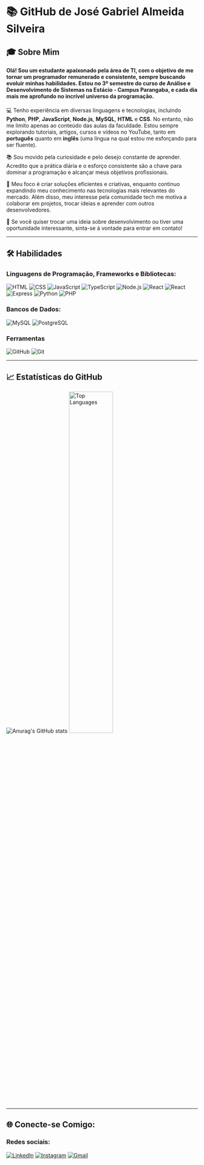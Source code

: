 <h1> 📚 GitHub de <strong>José Gabriel Almeida Silveira</strong> </h1>

## 🎓 Sobre Mim

#### Olá! Sou um estudante apaixonado pela área de TI, com o objetivo de me tornar um programador remunerado e consistente, sempre buscando evoluir minhas habilidades. Estou no 3º semestre do curso de **Análise e Desenvolvimento de Sistemas** na **Estácio - Campus Parangaba**, e cada dia mais me aprofundo no incrível universo da programação.  

💻 Tenho experiência em diversas linguagens e tecnologias, incluindo **Python**, **PHP**, **JavaScript**, **Node.js**, **MySQL**, **HTML** e **CSS**. No entanto, não me limito apenas ao conteúdo das aulas da faculdade. Estou sempre explorando tutoriais, artigos, cursos e vídeos no YouTube, tanto em **português** quanto em **inglês** (uma língua na qual estou me esforçando para ser fluente).  

📚 Sou movido pela curiosidade e pelo desejo constante de aprender. Acredito que a prática diária e o esforço consistente são a chave para dominar a programação e alcançar meus objetivos profissionais.  

🌟 Meu foco é criar soluções eficientes e criativas, enquanto continuo expandindo meu conhecimento nas tecnologias mais relevantes do mercado. Além disso, meu interesse pela comunidade tech me motiva a colaborar em projetos, trocar ideias e aprender com outros desenvolvedores.  

📩 Se você quiser trocar uma ideia sobre desenvolvimento ou tiver uma oportunidade interessante, sinta-se à vontade para entrar em contato!

---

## 🛠️ Habilidades

### Linguagens de Programação, Frameworks e Bibliotecas:

![HTML](https://img.shields.io/badge/HTML5-E34F26?style=for-the-badge&logo=html5&logoColor=white)
![CSS](https://img.shields.io/badge/CSS3-1572B6?style=for-the-badge&logo=css3&logoColor=white)
![JavaScript](https://img.shields.io/badge/JavaScript-F7DF1E?style=for-the-badge&logo=javascript&logoColor=black)
![TypeScript](https://img.shields.io/badge/TypeScript-007ACC?style=for-the-badge&logo=typescript&logoColor=white)
![Node.js](https://img.shields.io/badge/Node.js-339933?style=for-the-badge&logo=node.js&logoColor=white)
![React](https://img.shields.io/badge/React-20232A?style=for-the-badge&logo=react&logoColor=61DAFB)
![React](https://img.shields.io/badge/React-20232A?style=for-the-badge&logo=react&logoColor=61DAFB)
![Express](https://img.shields.io/badge/express.js-%23404d59.svg?style=for-the-badge&logo=express&logoColor=%2361DAFB)
![Python](https://img.shields.io/badge/python-3670A0?style=for-the-badge&logo=python&logoColor=ffdd54)
![PHP](https://img.shields.io/badge/PHP-777BB4?style=for-the-badge&logo=php&logoColor=white)


### Bancos de Dados:
![MySQL](https://img.shields.io/badge/MySQL-4479A1?style=for-the-badge&logo=mysql&logoColor=white)
![PostgreSQL](https://img.shields.io/badge/PostgreSQL-336791?style=for-the-badge&logo=postgresql&logoColor=white)


### Ferramentas
![GitHub](https://img.shields.io/badge/GitHub-181717?style=for-the-badge&logo=github&logoColor=white)
![Git](https://img.shields.io/badge/GIT-E44C30?style=for-the-badge&logo=git&logoColor=white)

---

## 📈 Estatísticas do GitHub

![Anurag's GitHub stats](https://github-readme-stats.vercel.app/api?username=zielisgabriel&show_icons=true&theme=tokyonight)
<span>
  <img width=48% src="https://github-readme-stats.vercel.app/api/top-langs/?username=zielisgabriel&show_icons=true&theme=dracula&layout=compact" alt="Top Languages" />
</span>

---

## 🌐 Conecte-se Comigo:

### Redes sociais:
[![LinkedIn](https://img.shields.io/badge/LinkedIn-0077B5?style=for-the-badge&logo=linkedin&logoColor=white)](https://www.linkedin.com/in/josgabrielalmeida)
[![Instagram](https://img.shields.io/badge/-Instagram-%23E4405F?style=for-the-badge&logo=instagram&logoColor=white)](https://www.instagram.com/zielis085)
[![Gmail](https://img.shields.io/badge/Gmail-333333?style=for-the-badge&logo=gmail&logoColor=red)](mailto:josegabrielas0586@gmail.com)
